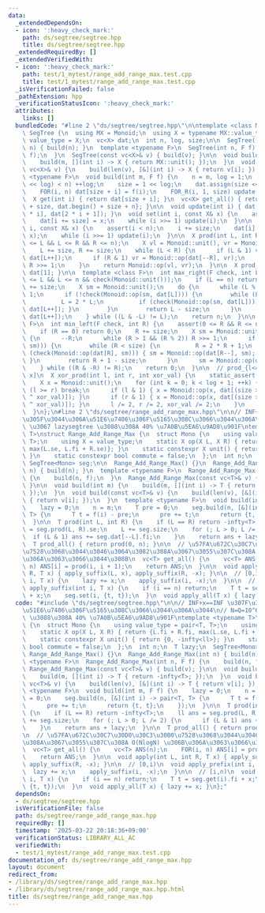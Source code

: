 ```yaml
---
data:
  _extendedDependsOn:
  - icon: ':heavy_check_mark:'
    path: ds/segtree/segtree.hpp
    title: ds/segtree/segtree.hpp
  _extendedRequiredBy: []
  _extendedVerifiedWith:
  - icon: ':heavy_check_mark:'
    path: test/1_mytest/range_add_range_max.test.cpp
    title: test/1_mytest/range_add_range_max.test.cpp
  _isVerificationFailed: false
  _pathExtension: hpp
  _verificationStatusIcon: ':heavy_check_mark:'
  attributes:
    links: []
  bundledCode: "#line 2 \"ds/segtree/segtree.hpp\"\n\ntemplate <class Monoid>\nstruct\
    \ SegTree {\n  using MX = Monoid;\n  using X = typename MX::value_type;\n  using\
    \ value_type = X;\n  vc<X> dat;\n  int n, log, size;\n\n  SegTree() {}\n  SegTree(int\
    \ n) { build(n); }\n  template <typename F>\n  SegTree(int n, F f) {\n    build(n,\
    \ f);\n  }\n  SegTree(const vc<X>& v) { build(v); }\n\n  void build(int m) {\n\
    \    build(m, [](int i) -> X { return MX::unit(); });\n  }\n  void build(const\
    \ vc<X>& v) {\n    build(len(v), [&](int i) -> X { return v[i]; });\n  }\n  template\
    \ <typename F>\n  void build(int m, F f) {\n    n = m, log = 1;\n    while ((1\
    \ << log) < n) ++log;\n    size = 1 << log;\n    dat.assign(size << 1, MX::unit());\n\
    \    FOR(i, n) dat[size + i] = f(i);\n    FOR_R(i, 1, size) update(i);\n  }\n\n\
    \  X get(int i) { return dat[size + i]; }\n  vc<X> get_all() { return {dat.begin()\
    \ + size, dat.begin() + size + n}; }\n\n  void update(int i) { dat[i] = Monoid::op(dat[2\
    \ * i], dat[2 * i + 1]); }\n  void set(int i, const X& x) {\n    assert(i < n);\n\
    \    dat[i += size] = x;\n    while (i >>= 1) update(i);\n  }\n\n  void multiply(int\
    \ i, const X& x) {\n    assert(i < n);\n    i += size;\n    dat[i] = Monoid::op(dat[i],\
    \ x);\n    while (i >>= 1) update(i);\n  }\n\n  X prod(int L, int R) {\n    assert(0\
    \ <= L && L <= R && R <= n);\n    X vl = Monoid::unit(), vr = Monoid::unit();\n\
    \    L += size, R += size;\n    while (L < R) {\n      if (L & 1) vl = Monoid::op(vl,\
    \ dat[L++]);\n      if (R & 1) vr = Monoid::op(dat[--R], vr);\n      L >>= 1,\
    \ R >>= 1;\n    }\n    return Monoid::op(vl, vr);\n  }\n\n  X prod_all() { return\
    \ dat[1]; }\n\n  template <class F>\n  int max_right(F check, int L) {\n    assert(0\
    \ <= L && L <= n && check(Monoid::unit()));\n    if (L == n) return n;\n    L\
    \ += size;\n    X sm = Monoid::unit();\n    do {\n      while (L % 2 == 0) L >>=\
    \ 1;\n      if (!check(Monoid::op(sm, dat[L]))) {\n        while (L < size) {\n\
    \          L = 2 * L;\n          if (check(Monoid::op(sm, dat[L]))) { sm = Monoid::op(sm,\
    \ dat[L++]); }\n        }\n        return L - size;\n      }\n      sm = Monoid::op(sm,\
    \ dat[L++]);\n    } while ((L & -L) != L);\n    return n;\n  }\n\n  template <class\
    \ F>\n  int min_left(F check, int R) {\n    assert(0 <= R && R <= n && check(Monoid::unit()));\n\
    \    if (R == 0) return 0;\n    R += size;\n    X sm = Monoid::unit();\n    do\
    \ {\n      --R;\n      while (R > 1 && (R % 2)) R >>= 1;\n      if (!check(Monoid::op(dat[R],\
    \ sm))) {\n        while (R < size) {\n          R = 2 * R + 1;\n          if\
    \ (check(Monoid::op(dat[R], sm))) { sm = Monoid::op(dat[R--], sm); }\n       \
    \ }\n        return R + 1 - size;\n      }\n      sm = Monoid::op(dat[R], sm);\n\
    \    } while ((R & -R) != R);\n    return 0;\n  }\n\n  // prod_{l<=i<r} A[i xor\
    \ x]\n  X xor_prod(int l, int r, int xor_val) {\n    static_assert(Monoid::commute);\n\
    \    X x = Monoid::unit();\n    for (int k = 0; k < log + 1; ++k) {\n      if\
    \ (l >= r) break;\n      if (l & 1) { x = Monoid::op(x, dat[(size >> k) + ((l++)\
    \ ^ xor_val)]); }\n      if (r & 1) { x = Monoid::op(x, dat[(size >> k) + ((--r)\
    \ ^ xor_val)]); }\n      l /= 2, r /= 2, xor_val /= 2;\n    }\n    return x;\n\
    \  }\n};\n#line 2 \"ds/segtree/range_add_range_max.hpp\"\n\n// INF+x==INF \u307F\
    \u305F\u3044\u306A\u51E6\u7406\u306F\u5165\u308C\u3066\u3044\u306A\u3044\n// N=Q=10^6\
    \ \u3067 lazysegtree \u3088\u308A 40% \u7A0B\u5EA6\u9AD8\u901F\ntemplate <typename\
    \ T>\nstruct Range_Add_Range_Max {\n  struct Mono {\n    using value_type = pair<T,\
    \ T>;\n    using X = value_type;\n    static X op(X L, X R) { return {L.fi + R.fi,\
    \ max(L.se, L.fi + R.se)}; }\n    static constexpr X unit() { return {0, -infty<ll>};\
    \ }\n    static constexpr bool commute = false;\n  };\n  int n;\n  T lazy;\n \
    \ SegTree<Mono> seg;\n\n  Range_Add_Range_Max() {}\n  Range_Add_Range_Max(int\
    \ n) { build(n); }\n  template <typename F>\n  Range_Add_Range_Max(int n, F f)\
    \ {\n    build(n, f);\n  }\n  Range_Add_Range_Max(const vc<T>& v) { build(v);\
    \ }\n\n  void build(int m) {\n    build(m, [](int i) -> T { return -infty<T>;\
    \ });\n  }\n  void build(const vc<T>& v) {\n    build(len(v), [&](int i) -> T\
    \ { return v[i]; });\n  }\n  template <typename F>\n  void build(int m, F f) {\n\
    \    lazy = 0;\n    n = m;\n    T pre = 0;\n    seg.build(n, [&](int i) -> pair<T,\
    \ T> {\n      T t = f(i) - pre;\n      pre += t;\n      return {t, t};\n    });\n\
    \  }\n\n  T prod(int L, int R) {\n    if (L == R) return -infty<T>;\n    ll ans\
    \ = seg.prod(L, R).se;\n    L += seg.size;\n    for (; L > 0; L /= 2) {\n    \
    \  if (L & 1) ans += seg.dat[--L].fi;\n    }\n    return ans + lazy;\n  }\n\n\
    \  T prod_all() { return prod(0, n); }\n\n  // \u57FA\u672C\u30C7\u30D0\u30C3\u30B0\
    \u7528\u3068\u3044\u3046\u3064\u3082\u308A\u3067\u3055\u307C\u308A O(NlogN) \u306B\
    \u306A\u3063\u3066\u3044\u308B\n  vc<T> get_all() {\n    vc<T> ANS(n);\n    FOR(i,\
    \ n) ANS[i] = prod(i, i + 1);\n    return ANS;\n  }\n\n  void apply(int L, int\
    \ R, T x) { apply_suffix(L, x), apply_suffix(R, -x); }\n\n  // [0,i)\n  void apply_prefix(int\
    \ i, T x) {\n    lazy += x;\n    apply_suffix(i, -x);\n  }\n\n  // [i,n)\n  void\
    \ apply_suffix(int i, T x) {\n    if (i == n) return;\n    T t = seg.get(i).fi\
    \ + x;\n    seg.set(i, {t, t});\n  }\n  void apply_all(T x) { lazy += x; }\n};\n"
  code: "#include \"ds/segtree/segtree.hpp\"\n\n// INF+x==INF \u307F\u305F\u3044\u306A\
    \u51E6\u7406\u306F\u5165\u308C\u3066\u3044\u306A\u3044\n// N=Q=10^6 \u3067 lazysegtree\
    \ \u3088\u308A 40% \u7A0B\u5EA6\u9AD8\u901F\ntemplate <typename T>\nstruct Range_Add_Range_Max\
    \ {\n  struct Mono {\n    using value_type = pair<T, T>;\n    using X = value_type;\n\
    \    static X op(X L, X R) { return {L.fi + R.fi, max(L.se, L.fi + R.se)}; }\n\
    \    static constexpr X unit() { return {0, -infty<ll>}; }\n    static constexpr\
    \ bool commute = false;\n  };\n  int n;\n  T lazy;\n  SegTree<Mono> seg;\n\n \
    \ Range_Add_Range_Max() {}\n  Range_Add_Range_Max(int n) { build(n); }\n  template\
    \ <typename F>\n  Range_Add_Range_Max(int n, F f) {\n    build(n, f);\n  }\n \
    \ Range_Add_Range_Max(const vc<T>& v) { build(v); }\n\n  void build(int m) {\n\
    \    build(m, [](int i) -> T { return -infty<T>; });\n  }\n  void build(const\
    \ vc<T>& v) {\n    build(len(v), [&](int i) -> T { return v[i]; });\n  }\n  template\
    \ <typename F>\n  void build(int m, F f) {\n    lazy = 0;\n    n = m;\n    T pre\
    \ = 0;\n    seg.build(n, [&](int i) -> pair<T, T> {\n      T t = f(i) - pre;\n\
    \      pre += t;\n      return {t, t};\n    });\n  }\n\n  T prod(int L, int R)\
    \ {\n    if (L == R) return -infty<T>;\n    ll ans = seg.prod(L, R).se;\n    L\
    \ += seg.size;\n    for (; L > 0; L /= 2) {\n      if (L & 1) ans += seg.dat[--L].fi;\n\
    \    }\n    return ans + lazy;\n  }\n\n  T prod_all() { return prod(0, n); }\n\
    \n  // \u57FA\u672C\u30C7\u30D0\u30C3\u30B0\u7528\u3068\u3044\u3046\u3064\u3082\
    \u308A\u3067\u3055\u307C\u308A O(NlogN) \u306B\u306A\u3063\u3066\u3044\u308B\n\
    \  vc<T> get_all() {\n    vc<T> ANS(n);\n    FOR(i, n) ANS[i] = prod(i, i + 1);\n\
    \    return ANS;\n  }\n\n  void apply(int L, int R, T x) { apply_suffix(L, x),\
    \ apply_suffix(R, -x); }\n\n  // [0,i)\n  void apply_prefix(int i, T x) {\n  \
    \  lazy += x;\n    apply_suffix(i, -x);\n  }\n\n  // [i,n)\n  void apply_suffix(int\
    \ i, T x) {\n    if (i == n) return;\n    T t = seg.get(i).fi + x;\n    seg.set(i,\
    \ {t, t});\n  }\n  void apply_all(T x) { lazy += x; }\n};"
  dependsOn:
  - ds/segtree/segtree.hpp
  isVerificationFile: false
  path: ds/segtree/range_add_range_max.hpp
  requiredBy: []
  timestamp: '2025-03-22 20:18:36+09:00'
  verificationStatus: LIBRARY_ALL_AC
  verifiedWith:
  - test/1_mytest/range_add_range_max.test.cpp
documentation_of: ds/segtree/range_add_range_max.hpp
layout: document
redirect_from:
- /library/ds/segtree/range_add_range_max.hpp
- /library/ds/segtree/range_add_range_max.hpp.html
title: ds/segtree/range_add_range_max.hpp
---
```

